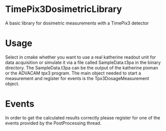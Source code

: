 # TimePix3DosimetricLibrary
A basic library for dosimetric measurements with a TimePix3 detector

# Usage
Select in cmake whether you want to use a real katherine readout unit for data acquisition or simulate it via a file called SampleData.t3pa in the binary directory. The SampleData.t3pa can be the output of the katherine pixman or the ADVACAM tpx3 program.
The main object needed to start a measurement and register for events is the Tpx3DosageMeasurement object.

# Events
In order to get the calculated results correctly please register for one of the events provided by the PostProcessing thread.

